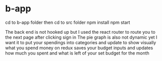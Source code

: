 # b-app
cd to b-app folder then cd to src folder
npm install
npm start

The back end is not hooked up but I used the react router to route you to the next page after clicking sign in
The pie graph is also not dynamic yet I want it to put your spendings into categories and update to show visually what you spend money on
redux saves your budget inputs and updates how much you spent and what is left of your set budget for the month
